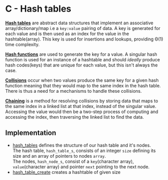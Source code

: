 # C - Hash tables

**[Hash tables](https://en.wikipedia.org/wiki/Hash_table)** are abstract data structures that implement an associative array/dictionary/map i.e a `key:value` pairing of data. A key is generated for each value and is then used as an index for the value in the hashtable(array). This key is used for insertions and lookups, providing Θ(1) time complexity.

**[Hash functions](https://en.wikipedia.org/wiki/Hash_function)** are used to generate the key for a value. A singular hash function is used for an instance of a hashtable and should _ideally_ produce hash codes(keys) that are unique for each value, but this isn't always the case.  

**[Collisions](https://en.wikipedia.org/wiki/Hash_collision)** occur when two values produce the same key for a given hash function meaning that they would map to the same index in the hash table. There is thus a need for a mechanisms to handle these collisions.  

**[Chaining](https://en.wikipedia.org/wiki/Hash_table#Separate_chaining)** is a method for resolving collisions by storing data that maps to the same index in a linked list at that index, instead of the singular value. Accessing the value would then be a two-step process of computing and accessing the index, then traversing the linked list to find the data.

## Implementation

* [hash_tables](./hash_tables.h) defines the structure of our hash table and it's nodes.  
The hash table, `hash_table_s`, consists of an integer `size` defining its size and an array of pointers to nodes `array`.  
The nodes, `hash_node_s`, consist of a `key`(character array), `value`(character array) and pointer `next` pointing to the next node.
* [hash_table_create](./0-hash_table_create.c) creates a hashtable of given size
